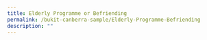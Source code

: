 ```yaml
---
title: Elderly Programme or Befriending
permalink: /bukit-canberra-sample/Elderly-Programme-Befriending
description: ""
---
```

